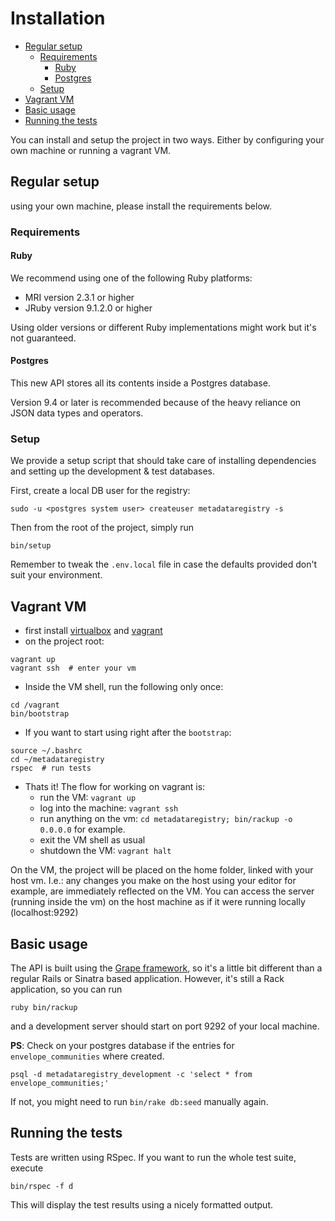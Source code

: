 # Installation

- [Regular setup](#regular-setup)
  - [Requirements](#requirements)
      - [Ruby](#ruby)
      - [Postgres](#postgres)
  - [Setup](#setup)
- [Vagrant VM](#vagrant-vm)
- [Basic usage](#basic-usage)
- [Running the tests](#running-the-tests)

You can install and setup the project in two ways. Either by configuring your
own machine or running a vagrant VM.

## Regular setup

using your own machine, please install the requirements below.

### Requirements

#### Ruby
We recommend using one of the following Ruby platforms:

* MRI version 2.3.1 or higher
* JRuby version 9.1.2.0 or higher

Using older versions or different Ruby implementations might work but it\'s not
guaranteed.

#### Postgres
This new API stores all its contents inside a Postgres database.

Version 9.4 or later is recommended because of the heavy reliance on JSON data
types and operators.

### Setup

We provide a setup script that should take care of installing dependencies and
setting up the development & test databases.

First, create a local DB user for the registry:

```
sudo -u <postgres system user> createuser metadataregistry -s
```

Then from the root of the project, simply run

```shell
bin/setup
```

Remember to tweak the `.env.local` file in case the defaults provided
don\'t suit your environment.

## Vagrant VM

- first install [virtualbox](https://www.virtualbox.org/) and [vagrant](http://vagrantup.com)
- on the project root:

```shell
vagrant up
vagrant ssh  # enter your vm
```

- Inside the VM shell, run the following only once:

```shell
cd /vagrant
bin/bootstrap
```

- If you want to start using right after the `bootstrap`:

```
source ~/.bashrc
cd ~/metadataregistry
rspec  # run tests
```

- Thats it! The flow for working on vagrant is:
    - run the VM: `vagrant up`
    - log into the machine: `vagrant ssh`
    - run anything on the vm: `cd metadataregistry; bin/rackup -o 0.0.0.0` for example.
    - exit the VM shell as usual
    - shutdown the VM: `vagrant halt`


On the VM, the project will be placed on the home folder, linked with your host vm.
I.e.: any changes you make on the host using your editor for example, are immediately reflected on the VM.
You can access the server (running inside the vm) on the host machine as if it were running locally (localhost:9292)


## Basic usage

The API is built using the [Grape framework](https://github.com/ruby-grape/grape),
so it\'s a little bit different than a regular Rails or Sinatra based application.
However, it\'s still a Rack application, so you can run

```shell
ruby bin/rackup
```

and a development server should start on port 9292 of your local machine.

**PS**: Check on your postgres database if the entries for `envelope_communities` where created.
```shell
psql -d metadataregistry_development -c 'select * from envelope_communities;'
```
If not, you might need to run `bin/rake db:seed` manually again.

## Running the tests

Tests are written using RSpec. If you want to run the whole test suite, execute

```
bin/rspec -f d
```

This will display the test results using a nicely formatted output.
